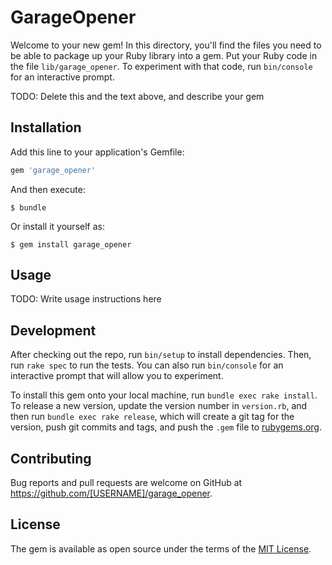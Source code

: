 # GarageOpener

Welcome to your new gem! In this directory, you'll find the files you need to be able to package up your Ruby library into a gem. Put your Ruby code in the file `lib/garage_opener`. To experiment with that code, run `bin/console` for an interactive prompt.

TODO: Delete this and the text above, and describe your gem

## Installation

Add this line to your application's Gemfile:

```ruby
gem 'garage_opener'
```

And then execute:

    $ bundle

Or install it yourself as:

    $ gem install garage_opener

## Usage

TODO: Write usage instructions here

## Development

After checking out the repo, run `bin/setup` to install dependencies. Then, run `rake spec` to run the tests. You can also run `bin/console` for an interactive prompt that will allow you to experiment.

To install this gem onto your local machine, run `bundle exec rake install`. To release a new version, update the version number in `version.rb`, and then run `bundle exec rake release`, which will create a git tag for the version, push git commits and tags, and push the `.gem` file to [rubygems.org](https://rubygems.org).

## Contributing

Bug reports and pull requests are welcome on GitHub at https://github.com/[USERNAME]/garage_opener.


## License

The gem is available as open source under the terms of the [MIT License](http://opensource.org/licenses/MIT).

